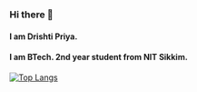 ### Hi there 👋
#### I am Drishti Priya.
#### I am BTech. 2nd year student from NIT Sikkim.

[![Top Langs](https://github-readme-stats.vercel.app/api/top-langs/?username=Drishti2002&layout=compact)](https://github.com/anuraghazra/github-readme-stats)



<!--
**Drishti2002/Drishti2002** is a ✨ _special_ ✨ repository because its `README.md` (this file) appears on your GitHub profile.

Here are some ideas to get you started:

- 🔭 I’m currently working on ...
- 🌱 I’m currently learning ...
- 👯 I’m looking to collaborate on ...
- 🤔 I’m looking for help with ...
- 💬 Ask me about ...
- 📫 How to reach me: ...
- 😄 Pronouns: ...
- ⚡ Fun fact: ...
-->
